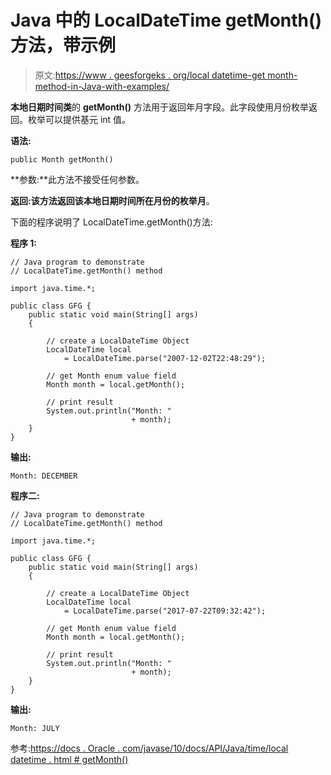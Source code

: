 # Java 中的 LocalDateTime getMonth()方法，带示例

> 原文:[https://www . geesforgeks . org/local datetime-get month-method-in-Java-with-examples/](https://www.geeksforgeeks.org/localdatetime-getmonth-method-in-java-with-examples/)

**本地日期时间类**的 **getMonth()** 方法用于返回年月字段。此字段使用月份枚举返回。枚举可以提供基元 int 值。

**语法:**

```
public Month getMonth()

```

**参数:**此方法不接受任何参数。

**返回:**该方法返回该本地日期时间所在月份的**枚举月**。

下面的程序说明了 LocalDateTime.getMonth()方法:

**程序 1:**

```
// Java program to demonstrate
// LocalDateTime.getMonth() method

import java.time.*;

public class GFG {
    public static void main(String[] args)
    {

        // create a LocalDateTime Object
        LocalDateTime local
            = LocalDateTime.parse("2007-12-02T22:48:29");

        // get Month enum value field
        Month month = local.getMonth();

        // print result
        System.out.println("Month: "
                           + month);
    }
}
```

**输出:**

```
Month: DECEMBER

```

**程序二:**

```
// Java program to demonstrate
// LocalDateTime.getMonth() method

import java.time.*;

public class GFG {
    public static void main(String[] args)
    {

        // create a LocalDateTime Object
        LocalDateTime local
            = LocalDateTime.parse("2017-07-22T09:32:42");

        // get Month enum value field
        Month month = local.getMonth();

        // print result
        System.out.println("Month: "
                           + month);
    }
}
```

**输出:**

```
Month: JULY

```

参考:[https://docs . Oracle . com/javase/10/docs/API/Java/time/local datetime . html # getMonth()](https://docs.oracle.com/javase/10/docs/api/java/time/LocalDateTime.html#getMonth())